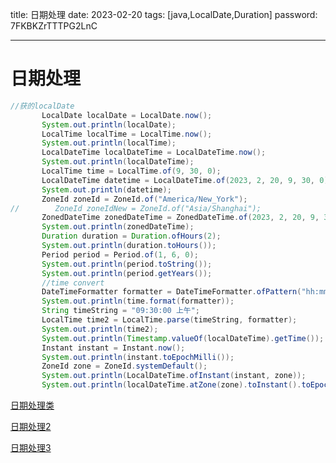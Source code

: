 title:  日期处理
date:  2023-02-20
tags: [java,LocalDate,Duration]
password: 7FKBKZrTTTPG2LnC

---

 <!--more-->


 # 日期处理

 ```java
 //获的localDate
        LocalDate localDate = LocalDate.now();
        System.out.println(localDate);
        LocalTime localTime = LocalTime.now();
        System.out.println(localTime);
        LocalDateTime localDateTime = LocalDateTime.now();
        System.out.println(localDateTime);
        LocalTime time = LocalTime.of(9, 30, 0);
        LocalDateTime datetime = LocalDateTime.of(2023, 2, 20, 9, 30, 0);
        System.out.println(datetime);
        ZoneId zoneId = ZoneId.of("America/New_York");
//        ZoneId zoneIdNew = ZoneId.of("Asia/Shanghai");
        ZonedDateTime zonedDateTime = ZonedDateTime.of(2023, 2, 20, 9, 30, 0, 0, zoneId);
        System.out.println(zonedDateTime);
        Duration duration = Duration.ofHours(2);
        System.out.println(duration.toHours());
        Period period = Period.of(1, 6, 0);
        System.out.println(period.toString());
        System.out.println(period.getYears());
        //time convert
        DateTimeFormatter formatter = DateTimeFormatter.ofPattern("hh:mm:ss a");
        System.out.println(time.format(formatter));
        String timeString = "09:30:00 上午";
        LocalTime time2 = LocalTime.parse(timeString, formatter);
        System.out.println(time2);
        System.out.println(Timestamp.valueOf(localDateTime).getTime());
        Instant instant = Instant.now();
        System.out.println(instant.toEpochMilli());
        ZoneId zone = ZoneId.systemDefault();
        System.out.println(LocalDateTime.ofInstant(instant, zone));
        System.out.println(localDateTime.atZone(zone).toInstant().toEpochMilli());

 ```

[日期处理类](https://blog.csdn.net/c15158032319/article/details/116306929)

[日期处理2](https://developer.aliyun.com/article/861856)

[日期处理3](https://blog.csdn.net/zhang89xiao/article/details/78789423)

